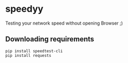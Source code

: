 # speedyy
Testing your network speed without opening Browser ;)

## Downloading requirements
```
pip install speedtest-cli
pip install requests
```
